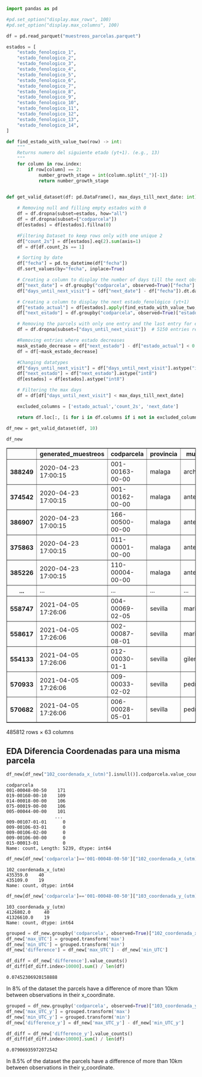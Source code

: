 ```python
import pandas as pd

#pd.set_option("display.max_rows", 100)
#pd.set_option("display.max_columns", 100)
```


```python
df = pd.read_parquet("muestreos_parcelas.parquet")

estados = [
    "estado_fenologico_1",
    "estado_fenologico_2",
    "estado_fenologico_3",
    "estado_fenologico_4",
    "estado_fenologico_5",
    "estado_fenologico_6",
    "estado_fenologico_7",
    "estado_fenologico_8",
    "estado_fenologico_9",
    "estado_fenologico_10",
    "estado_fenologico_11",
    "estado_fenologico_12",
    "estado_fenologico_13",
    "estado_fenologico_14",
]
```


```python
def find_estado_with_value_two(row) -> int:
    """
    Returns numero del siguiente etado (yt+1). (e.g., 13)
    """
    for column in row.index:
        if row[column] == 2:
            number_growth_stage = int(column.split("_")[-1])
            return number_growth_stage


def get_valid_dataset(df: pd.DataFrame(), max_days_till_next_date: int) -> pd.DataFrame():
    
    # Removing null and filling empty estados with 0
    df = df.dropna(subset=estados, how="all")
    df = df.dropna(subset=["codparcela"])
    df[estados] = df[estados].fillna(0)

    #Filtering Dataset to keep rows only with one unique 2
    df["count_2s"] = df[estados].eq(2).sum(axis=1)
    df = df[df.count_2s == 1]

    # Sorting by date
    df["fecha"] = pd.to_datetime(df["fecha"])
    df.sort_values(by="fecha", inplace=True)

    # Creating a column to display the number of days till the next observation
    df["next_date"] = df.groupby("codparcela", observed=True)["fecha"].shift(-1)
    df["days_until_next_visit"] = (df["next_date"] - df["fecha"]).dt.days

    # Creating a column to display the next estado_fenológico (yt+1)
    df["estado_actual"] = df[estados].apply(find_estado_with_value_two, axis=1)
    df["next_estado"] = df.groupby("codparcela", observed=True)["estado_actual"].shift(-1)

    # Removing the parcels with only one entry and the last entry for every parcel
    df = df.dropna(subset=["days_until_next_visit"])  # 5150 entries removed

    #Removing entries where estado decreases
    mask_estado_decrease = df["next_estado"] - df["estado_actual"] < 0
    df = df[~mask_estado_decrease]

    #Changing datatypes
    df["days_until_next_visit"] = df["days_until_next_visit"].astype("int16")
    df["next_estado"] = df["next_estado"].astype("int8")
    df[estados] = df[estados].astype("int8")

    # Filtering the max days
    df = df[df["days_until_next_visit"] < max_days_till_next_date]

    excluded_columns = ['estado_actual','count_2s', 'next_date']

    return df.loc[:, [i for i in df.columns if i not in excluded_columns]]

```


```python
df_new = get_valid_dataset(df, 10)
```


```python
df_new
```




<div>
<style scoped>
    .dataframe tbody tr th:only-of-type {
        vertical-align: middle;
    }

    .dataframe tbody tr th {
        vertical-align: top;
    }

    .dataframe thead th {
        text-align: right;
    }
</style>
<table border="1" class="dataframe">
  <thead>
    <tr style="text-align: right;">
      <th></th>
      <th>generated_muestreos</th>
      <th>codparcela</th>
      <th>provincia</th>
      <th>municipio</th>
      <th>fecha</th>
      <th>campaña</th>
      <th>poligono</th>
      <th>parcela</th>
      <th>recinto</th>
      <th>subrecinto</th>
      <th>...</th>
      <th>108_u_h_c_a_la_que_pertenece</th>
      <th>316_fecha_de_plantación_variedad_secundaria</th>
      <th>315_patrón_variedad_secundaria</th>
      <th>317_%_superficie_ocupada_variedad_secundaria</th>
      <th>306_altura_de_copa_(m)</th>
      <th>310_patrón_variedad_principal</th>
      <th>411_representa_a_la_u_h_c_(si/no)</th>
      <th>109_sistema_para_el_cumplimiento_gestión_integrada</th>
      <th>days_until_next_visit</th>
      <th>next_estado</th>
    </tr>
  </thead>
  <tbody>
    <tr>
      <th>388249</th>
      <td>2020-04-23 17:00:15</td>
      <td>001-00163-00-00</td>
      <td>malaga</td>
      <td>archidona</td>
      <td>2005-08-30</td>
      <td>2005</td>
      <td>1</td>
      <td>163</td>
      <td>0</td>
      <td>0</td>
      <td>...</td>
      <td>NaN</td>
      <td>NaN</td>
      <td>NaN</td>
      <td>NaN</td>
      <td>NaN</td>
      <td>NaN</td>
      <td>NaN</td>
      <td>NaN</td>
      <td>7</td>
      <td>10</td>
    </tr>
    <tr>
      <th>374542</th>
      <td>2020-04-23 17:00:15</td>
      <td>001-00162-00-00</td>
      <td>malaga</td>
      <td>antequera</td>
      <td>2005-08-30</td>
      <td>2005</td>
      <td>1</td>
      <td>162</td>
      <td>0</td>
      <td>0</td>
      <td>...</td>
      <td>NaN</td>
      <td>NaN</td>
      <td>NaN</td>
      <td>NaN</td>
      <td>NaN</td>
      <td>NaN</td>
      <td>NaN</td>
      <td>NaN</td>
      <td>7</td>
      <td>10</td>
    </tr>
    <tr>
      <th>386907</th>
      <td>2020-04-23 17:00:15</td>
      <td>166-00500-00-00</td>
      <td>malaga</td>
      <td>antequera</td>
      <td>2005-08-31</td>
      <td>2005</td>
      <td>166</td>
      <td>500</td>
      <td>0</td>
      <td>0</td>
      <td>...</td>
      <td>NaN</td>
      <td>NaN</td>
      <td>NaN</td>
      <td>NaN</td>
      <td>NaN</td>
      <td>NaN</td>
      <td>NaN</td>
      <td>NaN</td>
      <td>5</td>
      <td>10</td>
    </tr>
    <tr>
      <th>375863</th>
      <td>2020-04-23 17:00:15</td>
      <td>011-00001-00-00</td>
      <td>malaga</td>
      <td>antequera</td>
      <td>2005-08-31</td>
      <td>2005</td>
      <td>11</td>
      <td>1</td>
      <td>0</td>
      <td>0</td>
      <td>...</td>
      <td>NaN</td>
      <td>NaN</td>
      <td>NaN</td>
      <td>NaN</td>
      <td>NaN</td>
      <td>NaN</td>
      <td>NaN</td>
      <td>NaN</td>
      <td>6</td>
      <td>10</td>
    </tr>
    <tr>
      <th>385226</th>
      <td>2020-04-23 17:00:15</td>
      <td>110-00004-00-00</td>
      <td>malaga</td>
      <td>antequera</td>
      <td>2005-08-31</td>
      <td>2005</td>
      <td>110</td>
      <td>4</td>
      <td>0</td>
      <td>0</td>
      <td>...</td>
      <td>NaN</td>
      <td>NaN</td>
      <td>NaN</td>
      <td>NaN</td>
      <td>NaN</td>
      <td>NaN</td>
      <td>NaN</td>
      <td>NaN</td>
      <td>6</td>
      <td>10</td>
    </tr>
    <tr>
      <th>...</th>
      <td>...</td>
      <td>...</td>
      <td>...</td>
      <td>...</td>
      <td>...</td>
      <td>...</td>
      <td>...</td>
      <td>...</td>
      <td>...</td>
      <td>...</td>
      <td>...</td>
      <td>...</td>
      <td>...</td>
      <td>...</td>
      <td>...</td>
      <td>...</td>
      <td>...</td>
      <td>...</td>
      <td>...</td>
      <td>...</td>
      <td>...</td>
    </tr>
    <tr>
      <th>558747</th>
      <td>2021-04-05 17:26:06</td>
      <td>004-00069-02-05</td>
      <td>sevilla</td>
      <td>marinaleda</td>
      <td>2021-03-24</td>
      <td>2021</td>
      <td>4</td>
      <td>69</td>
      <td>2</td>
      <td>5</td>
      <td>...</td>
      <td>DOCTORA</td>
      <td>NaN</td>
      <td>NaN</td>
      <td>NaN</td>
      <td>NaN</td>
      <td>NaN</td>
      <td>SI</td>
      <td>Producción Integrada (PI)</td>
      <td>7</td>
      <td>4</td>
    </tr>
    <tr>
      <th>558617</th>
      <td>2021-04-05 17:26:06</td>
      <td>002-00087-08-01</td>
      <td>sevilla</td>
      <td>marinaleda</td>
      <td>2021-03-24</td>
      <td>2021</td>
      <td>2</td>
      <td>87</td>
      <td>8</td>
      <td>1</td>
      <td>...</td>
      <td>MOSTAZARES</td>
      <td>NaN</td>
      <td>NaN</td>
      <td>NaN</td>
      <td>NaN</td>
      <td>NaN</td>
      <td>SI</td>
      <td>Producción Integrada (PI)</td>
      <td>7</td>
      <td>4</td>
    </tr>
    <tr>
      <th>554133</th>
      <td>2021-04-05 17:26:06</td>
      <td>012-00030-01-1</td>
      <td>sevilla</td>
      <td>gilena</td>
      <td>2021-03-24</td>
      <td>2021</td>
      <td>12</td>
      <td>30</td>
      <td>1</td>
      <td>1</td>
      <td>...</td>
      <td>NaN</td>
      <td>NaN</td>
      <td>NaN</td>
      <td>NaN</td>
      <td>NaN</td>
      <td>NaN</td>
      <td>NaN</td>
      <td>Producción Integrada (PI)</td>
      <td>5</td>
      <td>3</td>
    </tr>
    <tr>
      <th>570933</th>
      <td>2021-04-05 17:26:06</td>
      <td>009-00033-02-02</td>
      <td>sevilla</td>
      <td>pedrera</td>
      <td>2021-03-24</td>
      <td>2021</td>
      <td>9</td>
      <td>33</td>
      <td>2</td>
      <td>2</td>
      <td>...</td>
      <td>MINERIA  CERRO DEL OJO</td>
      <td>NaN</td>
      <td>NaN</td>
      <td>NaN</td>
      <td>NaN</td>
      <td>NaN</td>
      <td>SI</td>
      <td>Producción Integrada (PI)</td>
      <td>7</td>
      <td>3</td>
    </tr>
    <tr>
      <th>570682</th>
      <td>2021-04-05 17:26:06</td>
      <td>006-00028-05-01</td>
      <td>sevilla</td>
      <td>pedrera</td>
      <td>2021-03-25</td>
      <td>2021</td>
      <td>6</td>
      <td>28</td>
      <td>5</td>
      <td>1</td>
      <td>...</td>
      <td>NaN</td>
      <td>NaN</td>
      <td>NaN</td>
      <td>NaN</td>
      <td>NaN</td>
      <td>NaN</td>
      <td>NaN</td>
      <td>NaN</td>
      <td>6</td>
      <td>3</td>
    </tr>
  </tbody>
</table>
<p>485812 rows × 63 columns</p>
</div>



## EDA Diferencia Coordenadas para una misma parcela


```python
df_new[df_new["102_coordenada_x_(utm)"].isnull()].codparcela.value_counts()
```




    codparcela
    001-00048-00-50    171
    019-00160-00-10    109
    014-00018-00-00    106
    075-00019-00-00    106
    005-00044-00-00    101
                      ... 
    009-00107-01-01      0
    009-00106-03-01      0
    009-00106-02-00      0
    009-00106-00-00      0
    015-00013-01         0
    Name: count, Length: 5239, dtype: int64




```python
df_new[df_new['codparcela']=='001-00048-00-50']["102_coordenada_x_(utm)"].value_counts()
```




    102_coordenada_x_(utm)
    435359.0    40
    435109.0    19
    Name: count, dtype: int64




```python
df_new[df_new['codparcela']=='001-00048-00-50']["103_coordenada_y_(utm)"].value_counts()
```




    103_coordenada_y_(utm)
    4126802.0     40
    41326610.0    19
    Name: count, dtype: int64




```python
grouped = df_new.groupby('codparcela', observed=True)["102_coordenada_x_(utm)"]
df_new['max_UTC'] = grouped.transform('max')
df_new['min_UTC'] = grouped.transform('min')
df_new['difference'] = df_new['max_UTC'] - df_new['min_UTC']
```


```python
df_diff = df_new['difference'].value_counts()
df_diff[df_diff.index>10000].sum() / len(df)
```




    0.07452306920158888



In 8% of the dataset the parcels have a difference of more than 10km between observations in their x_coordinate.


```python
grouped = df_new.groupby('codparcela', observed=True)["103_coordenada_y_(utm)"]
df_new['max_UTC_y'] = grouped.transform('max')
df_new['min_UTC_y'] = grouped.transform('min')
df_new['difference_y'] = df_new['max_UTC_y'] - df_new['min_UTC_y']
```


```python
df_diff = df_new['difference_y'].value_counts()
df_diff[df_diff.index>10000].sum() / len(df)
```




    0.07906935972072542



In 8.5% of the dataset the parcels have a difference of more than 10km between observations in their y_coordinate.
